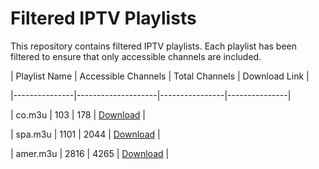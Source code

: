 # Filtered IPTV Playlists

This repository contains filtered IPTV playlists. Each playlist has been filtered to ensure that only accessible channels are included.

| Playlist Name | Accessible Channels | Total Channels | Download Link |

|---------------|--------------------|----------------|---------------|

| co.m3u | 103 | 178 | [Download](https://raw.githubusercontent.com/cerels/cerels/filteredIptv/refs/heads/main/co.m3u) |

| spa.m3u | 1101 | 2044 | [Download](https://raw.githubusercontent.com/cerels/cerels/filteredIptv/refs/heads/main/spa.m3u) |

| amer.m3u | 2816 | 4265 | [Download](https://raw.githubusercontent.com/cerels/cerels/filteredIptv/refs/heads/main/amer.m3u) |
